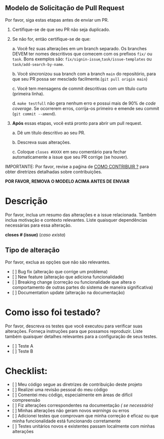 ## Modelo de Solicitação de Pull Request

Por favor, siga estas etapas antes de enviar um PR.

1. Certifique-se de que seu PR não seja duplicado.

2. Se não for, então certifique-se de que:

   a. Você fez suas alterações em um branch separado. Os branches DEVEM ter nomes descritivos que comecem com os prefixos `fix/` ou `task`. Bons exemplos são: `fix/signin-issue`,`task/issue-templates` ou `task/add-search-by-name`.

   b. Você sincronizou sua branch com a branch `main` do repositório, para que seu PR possa ser mesclado facilmente.(`git pull origin main`)

   c. Você tem mensagens de commit descritivas com um título curto (primeira linha).

   d. `make testfull` não gera nenhum erro e possui mais de 90% de *code coverage*. Se ocorrerem erros, corrija-os primeiro e emende seu commit (`git commit --amend`).

3. **Após** essas etapas, você está pronto para abrir um pull request.

   a. Dê um título descritivo ao seu PR.

   b. Descreva suas alterações.

   c. Coloque `closes #XXXX` em seu comentário para fechar automaticamente a issue que seu PR corrige (se houver).

IMPORTANTE: Por favor, revise a paǵina de [COMO CONTRIBUIR ?](https://unb-mds.github.io/2023-2-SuaGradeUnB/contributing/) para obter diretrizes detalhadas sobre contribuições.

**POR FAVOR, REMOVA O MODELO ACIMA ANTES DE ENVIAR**

# Descrição

Por favor, inclua um resumo das alterações e a issue relacionada. Também inclua motivação e contexto relevantes. Liste quaisquer dependências necessárias para essa alteração.

**closes # (issue)** (*caso exista*)

## Tipo de alteração

Por favor, exclua as opções que não são relevantes.

* \[ ] Bug fix (alteração que corrige um problema)
* \[ ] New feature (alteração que adiciona funcionalidade)
* \[ ] Breaking change (correção ou funcionalidade que altera o comportamento de outras partes do sistema de maneira significativa)
* \[ ] Documentation update (alteração na documentação)

# Como isso foi testado?

Por favor, descreva os testes que você executou para verificar suas alterações. Forneça instruções para que possamos reproduzir. Liste também quaisquer detalhes relevantes para a configuração de seus testes.

* \[ ] Teste A
* \[ ] Teste B

# Checklist:

* \[ ] Meu código segue as diretrizes de contribuição deste projeto
* \[ ] Realizei uma revisão pessoal do meu código
* \[ ] Comentei meu código, especialmente em áreas de difícil compreensão
* \[ ] Fiz alterações correspondentes na documentação *( se necessário)*
* \[ ] Minhas alterações não geram novos *warnings* ou erros
* \[ ] Adicionei testes que comprovam que minha correção é eficaz ou que minha funcionalidade está funcionando corretamente
* \[ ] Testes unitários novos e existentes passam localmente com minhas alterações
